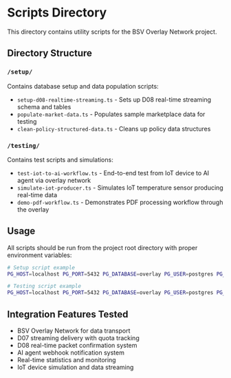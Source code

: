 # Scripts Directory

This directory contains utility scripts for the BSV Overlay Network project.

## Directory Structure

### `/setup/`
Contains database setup and data population scripts:
- `setup-d08-realtime-streaming.ts` - Sets up D08 real-time streaming schema and tables
- `populate-market-data.ts` - Populates sample marketplace data for testing
- `clean-policy-structured-data.ts` - Cleans up policy data structures

### `/testing/`
Contains test scripts and simulations:
- `test-iot-to-ai-workflow.ts` - End-to-end test from IoT device to AI agent via overlay network
- `simulate-iot-producer.ts` - Simulates IoT temperature sensor producing real-time data
- `demo-pdf-workflow.ts` - Demonstrates PDF processing workflow through the overlay

## Usage

All scripts should be run from the project root directory with proper environment variables:

```bash
# Setup script example
PG_HOST=localhost PG_PORT=5432 PG_DATABASE=overlay PG_USER=postgres PG_PASSWORD="password" REDIS_URL=redis://localhost:6379 npx tsx scripts/setup/setup-d08-realtime-streaming.ts

# Testing script example
PG_HOST=localhost PG_PORT=5432 PG_DATABASE=overlay PG_USER=postgres PG_PASSWORD="password" REDIS_URL=redis://localhost:6379 npx tsx scripts/testing/test-iot-to-ai-workflow.ts
```

## Integration Features Tested

- BSV Overlay Network for data transport
- D07 streaming delivery with quota tracking
- D08 real-time packet confirmation system
- AI agent webhook notification system
- Real-time statistics and monitoring
- IoT device simulation and data streaming